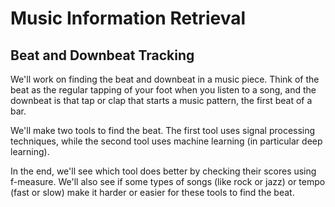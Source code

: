 # Music Information Retrieval

## Beat and Downbeat Tracking

We'll work on finding the beat and downbeat in a  music piece. Think of the beat as the regular tapping of your foot when you listen to a song, and the downbeat is that tap or clap that starts a music pattern, the first beat of a bar.

We'll make two tools to find the beat. The first tool uses signal processing techniques, while the second tool uses machine learning (in particular deep learning).

In the end, we'll see which tool does better by checking their scores using f-measure. We'll also see if some types of songs (like rock or jazz) or tempo (fast or slow) make it harder or easier for these tools to find the beat.
